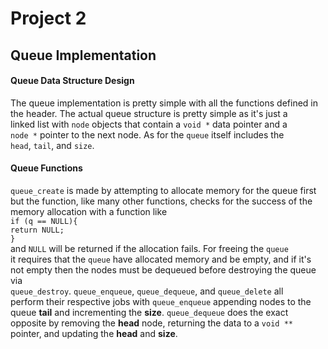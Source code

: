 # Project 2
## Queue Implementation
#### Queue Data Structure Design
The queue implementation is pretty simple with all the functions defined in  
the header. The actual queue structure is pretty simple as it's just a  
linked list with `node` objects that contain a `void *` data pointer and a  
`node *` pointer to the next node. As for the `queue` itself includes the   
`head`, `tail`, and `size`.  

#### Queue Functions  
`queue_create` is made by attempting to allocate memory for the queue first  
but the function, like many other functions, checks for the success of the  
memory allocation with a function like  
                `if (q == NULL){`\
                    `return NULL;`\
                `}`\
and `NULL` will be returned if the allocation fails. For freeing the `queue`  
it requires that the `queue` have allocated memory and be empty, and if it's  
not empty then the nodes must be dequeued before destroying the queue via   
`queue_destroy`. `queue_enqueue`, `queue_dequeue`, and `queue_delete` all  
perform their respective jobs with `queue_enqueue` appending nodes to the  
queue **tail** and incrementing the **size**. `queue_dequeue` does the exact   
opposite by removing the **head** node, returning the data to a `void **`  
pointer, and updating the **head** and **size**.